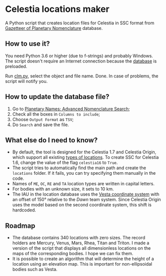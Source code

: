 # Celestia locations maker

A Python script that creates location files for Celestia in SSC format from [Gazetteer of Planetary Nomenclature](https://planetarynames.wr.usgs.gov/) database.

## How to use it?
You need Python 3.6 or higher (due to f-strings) and probably Windows. The script doesn't require an Internet connection because the [database](SearchResults) is preloaded.

Run [clm.py](clm.py), select the object and file name. Done. In case of problems, the script will notify you.

## How to update the database file?
1. Go to [Planetary Names: Advanced Nomenclature Search](https://planetarynames.wr.usgs.gov/AdvancedSearch);
2. Check all the boxes in `Columns to include`;
3. Choose `Output Format` as `TSV`;
4. Do `Search` and save the file.

## What else do I need to know?
- By default, the tool is designed for the Celestia 1.7 and Celestia Origin, which support all existing [types of locations](https://en.wikibooks.org/wiki/Celestia/SSC_File#Type_%22string%22). To create SSC for Celestia 1.6, change the value of the flag `celestia16` to `True`.
- The script tries to automatically find the main path and create the `locations` folder. If it fails, you can try specifying them manually in the code.
- Names of `ME`, `OC`, `RE` and `TA` location types are written in capital letters.
- For bodies with an unknown size, it sets to 10 km.
- The IAU in the location database uses the [Vesta coordinate system](https://en.wikipedia.org/wiki/4_Vesta#Coordinate_systems) with an offset of 150° relative to the *Dawn* team system. Since Celestia Origin uses the model based on the second coordinate system, this shift is hardcoded.

## Roadmap
- The database contains 340 locations with zero sizes. The record holders are Mercury, Venus, Mars, Rhea, Titan and Triton. I made a version of the script that displays all dimensionless locations on the maps of the corresponding bodies. I hope we can fix them.
- It is possible to create an algorithm that will determine the height of a location using an elevation map. This is important for non-ellipsoidal bodies such as Vesta.